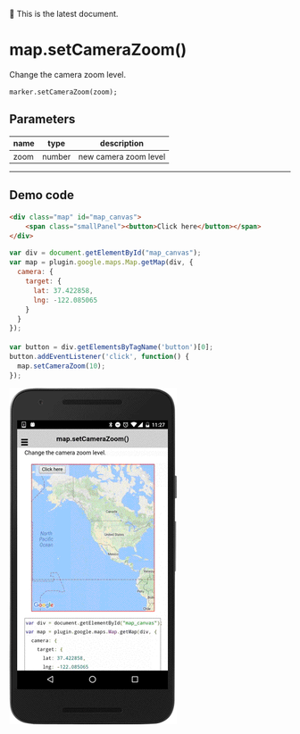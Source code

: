 :green_heart: This is the latest document.

# map.setCameraZoom()

Change the camera zoom level.

```
marker.setCameraZoom(zoom);
```

## Parameters

name       | type     | description
-----------|----------|---------------------------------------
zoom       | number   | new camera zoom level
--------------------------------------------------------------

## Demo code

```html
<div class="map" id="map_canvas">
    <span class="smallPanel"><button>Click here</button></span>
</div>
```

```js
var div = document.getElementById("map_canvas");
var map = plugin.google.maps.Map.getMap(div, {
  camera: {
    target: {
      lat: 37.422858,
      lng: -122.085065
    }
  }
});

var button = div.getElementsByTagName('button')[0];
button.addEventListener('click', function() {
  map.setCameraZoom(10);
});
```

![](image.gif)
